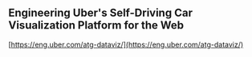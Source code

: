 ## Engineering Uber's Self-Driving Car Visualization Platform for the Web
  
  [https://eng.uber.com/atg-dataviz/](https://eng.uber.com/atg-dataviz/)